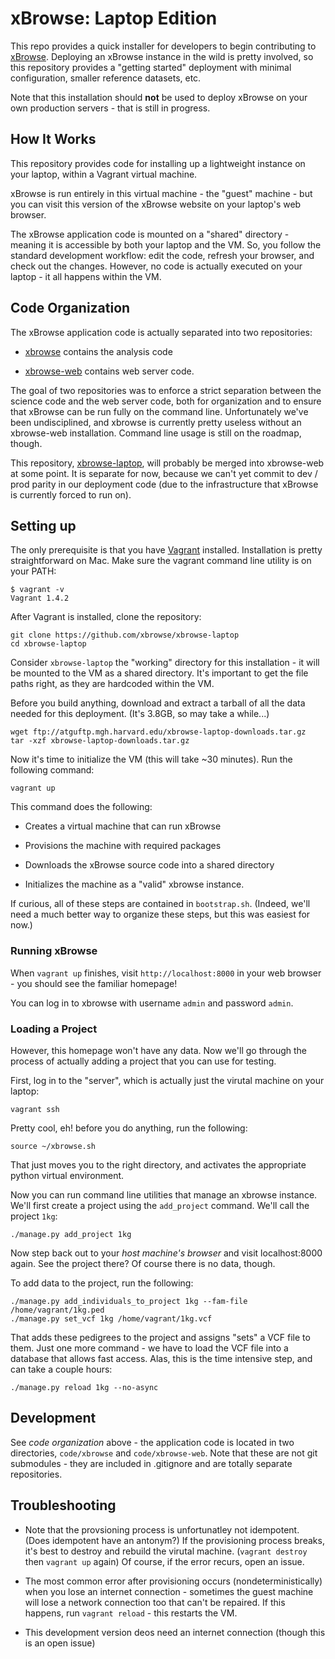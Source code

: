 xBrowse: Laptop Edition
=======================

This repo provides a quick installer for developers to begin contributing to [xBrowse](https://atgu.mgh.harvard.edu/xbrowse). 
Deploying an xBrowse instance in the wild is pretty involved, 
so this repository provides a "getting started" deployment with minimal configuration, smaller reference datasets, etc. 

Note that this installation should **not** be used to deploy xBrowse on your own production servers - that is still in progress. 

## How It Works 

This repository provides code for installing up a lightweight instance 
on your laptop, within a Vagrant virtual machine. 

xBrowse is run entirely in this virtual machine - the "guest" machine - 
but you can visit this version of the xBrowse website on your laptop's web browser. 

The xBrowse application code is mounted on a "shared" directory - meaning it is accessible by both your laptop and the VM. 
So, you follow the standard development workflow: edit the code, refresh your browser, and check out the changes. 
However, no code is actually executed on your laptop - it all happens within the VM. 

## Code Organization

The xBrowse application code is actually separated into two repositories: 

- [xbrowse](https://github.com/xbrowse/xbrowse) contains the analysis code

- [xbrowse-web](https://github.com/xbrowse/xbrowse-web) contains web server code. 

The goal of two repositories was to enforce a strict separation between the science code and the web server code, 
both for organization and to ensure that xBrowse can be run fully on the command line. 
Unfortunately we've been undisciplined, and xbrowse is currently pretty useless without an xbrowse-web installation. 
Command line usage is still on the roadmap, though. 

This repository, [xbrowse-laptop](https://github.com/xbrowse/xbrowse-laptop), will probably be merged into xbrowse-web at some point. 
It is separate for now, because we can't yet commit to dev / prod parity in our deployment code (due to the infrastructure that xBrowse is currently forced to run on).

## Setting up 

The only prerequisite is that you have [Vagrant](http://vagrantup.com) installed. 
Installation is pretty straightforward on Mac. Make sure the vagrant command line utility is on your PATH: 

	$ vagrant -v
	Vagrant 1.4.2

After Vagrant is installed, clone the repository: 

	git clone https://github.com/xbrowse/xbrowse-laptop
	cd xbrowse-laptop

Consider `xbrowse-laptop` the "working" directory for this installation - 
it will be mounted to the VM as a shared directory. 
It's important to get the file paths right, as they are hardcoded within the VM. 

Before you build anything, download and extract a tarball of all the data needed for this deployment. 
(It's 3.8GB, so may take a while...)

	wget ftp://atguftp.mgh.harvard.edu/xbrowse-laptop-downloads.tar.gz
	tar -xzf xbrowse-laptop-downloads.tar.gz

Now it's time to initialize the VM (this will take ~30 minutes). 
Run the following command: 

	vagrant up

This command does the following: 

- Creates a virtual machine that can run xBrowse

- Provisions the machine with required packages

- Downloads the xBrowse source code into a shared directory

- Initializes the machine as a "valid" xbrowse instance. 

If curious, all of these steps are contained in `bootstrap.sh`. 
(Indeed, we'll need a much better way to organize these steps, but this was easiest for now.)

### Running xBrowse

When `vagrant up` finishes, visit `http://localhost:8000` in your web browser - you should see the familiar homepage! 

You can log in to xbrowse with username `admin` and password `admin`. 

### Loading a Project

However, this homepage won't have any data. 
Now we'll go through the process of actually adding a project that you can use for testing. 

First, log in to the "server", which is actually just the virutal machine on your laptop: 

	vagrant ssh

Pretty cool, eh! before you do anything, run the following: 

	source ~/xbrowse.sh

That just moves you to the right directory, and activates the appropriate python virtual environment. 

Now you can run command line utilities that manage an xbrowse instance. 
We'll first create a project using the `add_project` command. We'll call the project `1kg`: 

	./manage.py add_project 1kg

Now step back out to your *host machine's browser* and visit localhost:8000 again. See the project there? 
Of course there is no data, though. 

To add data to the project, run the following: 

	./manage.py add_individuals_to_project 1kg --fam-file /home/vagrant/1kg.ped
	./manage.py set_vcf 1kg /home/vagrant/1kg.vcf 

That adds these pedigrees to the project and assigns "sets" a VCF file to them. 
Just one more command - we have to load the VCF file into a database that allows fast access. 
Alas, this is the time intensive step, and can take a couple hours: 

	./manage.py reload 1kg --no-async

## Development

See *code organization* above - the application code is located in two directories, `code/xbrowse` and `code/xbrowse-web`. 
Note that these are not git submodules - they are included in .gitignore and are totally separate repositories. 

## Troubleshooting

- Note that the provsioning process is unfortunatley not idempotent. (Does idempotent have an antonym?)
If the provisioning process breaks, it's  best to destroy and rebuild the virutal machine. (`vagrant destroy` then `vagrant up` again) 
Of course, if the error recurs, open an issue. 

- The most common error after provisioning occurs (nondeterministically) when you lose an internet connection - sometimes the guest machine will lose a network connection too that can't be repaired. If this happens, run `vagrant reload` - this restarts the VM. 

- This development version deos need an internet connection (though this is an open issue)
